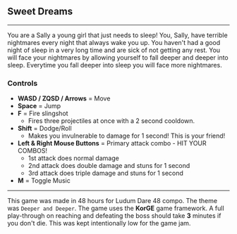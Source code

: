 ## Sweet Dreams

***
You are a Sally a young girl that just needs to sleep! You, Sally, have terrible nightmares every night that always wake
you up. You haven't had a good night of sleep in a very long time and are sick of not getting any rest. You will face
your nightmares by allowing yourself to fall deeper and deeper into sleep. Everytime you fall deeper into sleep you will
face more nightmares.

### Controls

- **WASD / ZQSD / Arrows** = Move
- **Space** = Jump
- **F** = Fire slingshot
    - Fires three projectiles at once with a 2 second cooldown.
- **Shift** = Dodge/Roll
    - Makes you invulnerable to damage for 1 second! This is your friend!
- **Left & Right Mouse Buttons** = Primary attack combo - HIT YOUR COMBOS!
    - 1st attack does normal damage
    - 2nd attack does double damage and stuns for 1 second
    - 3rd attack does triple damage and stuns for 1 second
- **M** = Toggle Music

***
This game was made in 48 hours for Ludum Dare 48 compo. The theme was `Deeper and Deeper`. The game uses the **KorGE**
game framework. A full play-through on reaching and defeating the boss should take **3** minutes if you don't die. This
was kept intentionally low for the game jam.

